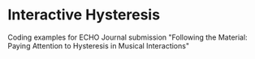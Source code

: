 # Interactive Hysteresis

Coding examples for ECHO Journal submission "Following the Material: Paying Attention to Hysteresis in Musical Interactions"
